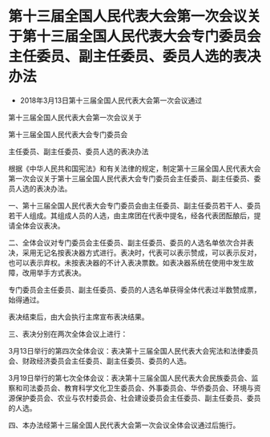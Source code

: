 # 第十三届全国人民代表大会第一次会议关于第十三届全国人民代表大会专门委员会主任委员、副主任委员、委员人选的表决办法

- 2018年3月13日第十三届全国人民代表大会第一次会议通过

<!-- INFO END -->

第十三届全国人民代表大会第一次会议关于

第十三届全国人民代表大会专门委员会

主任委员、副主任委员、委员人选的表决办法

根据《中华人民共和国宪法》和有关法律的规定，制定第十三届全国人民代表大会第一次会议关于第十三届全国人民代表大会专门委员会主任委员、副主任委员、委员人选的表决办法。

一、第十三届全国人民代表大会专门委员会由主任委员、副主任委员若干人、委员若干人组成。其组成人员的人选，由主席团在代表中提名，经各代表团酝酿后，提请全体会议表决。

二、全体会议对专门委员会主任委员、副主任委员、委员的人选名单依次合并表决，采用无记名按表决器方式进行。表决时，代表可以表示赞成，可以表示反对，也可以表示弃权。未按表决器的不计入表决票数。如表决器系统在使用中发生故障，改用举手方式表决。

专门委员会主任委员、副主任委员、委员的人选名单获得全体代表过半数赞成票，始得通过。

表决结束后，由大会执行主席宣布表决结果。

三、表决分别在两次全体会议上进行：

3月13日举行的第四次全体会议：表决第十三届全国人民代表大会宪法和法律委员会、财政经济委员会主任委员、副主任委员、委员的人选。

3月19日举行的第七次全体会议：表决第十三届全国人民代表大会民族委员会、监察和司法委员会、教育科学文化卫生委员会、外事委员会、华侨委员会、环境与资源保护委员会、农业与农村委员会、社会建设委员会主任委员、副主任委员、委员的人选。

四、本办法经第十三届全国人民代表大会第一次会议全体会议通过后施行。
